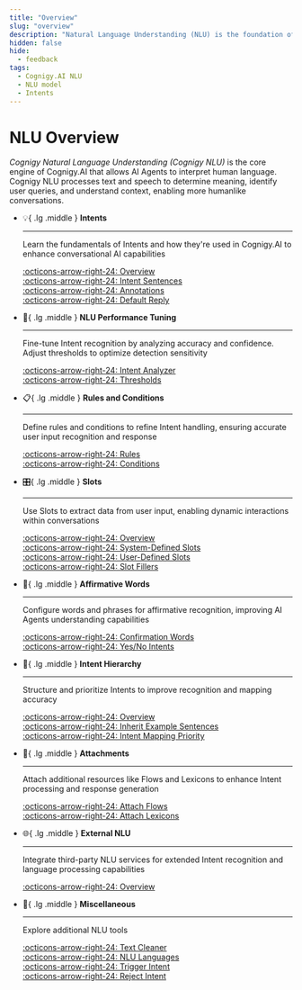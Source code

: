 ```yaml
---
title: "Overview"
slug: "overview"
description: "Natural Language Understanding (NLU) is the foundation of Cognigy AI Agents, powered by the cutting-edge Cognigy NLU engine, setting the standard in the industry."
hidden: false
hide:
  - feedback
tags: 
  - Cognigy.AI NLU
  - NLU model
  - Intents
---
```


# NLU Overview

_Cognigy Natural Language Understanding (Cognigy NLU)_ is the core engine of Cognigy.AI that allows AI Agents to interpret human language. Cognigy NLU processes text and speech to determine meaning, identify user queries, and understand context, enabling more humanlike conversations.

<div class="grid cards" markdown>

-   :bulb:{ .lg .middle } __Intents__

    ---

    Learn the fundamentals of Intents and how they're used in Cognigy.AI to enhance conversational AI capabilities

    [:octicons-arrow-right-24: Overview](intents/overview.md)<br>
    [:octicons-arrow-right-24: Intent Sentences](intents/example-sentences.md)<br>
    [:octicons-arrow-right-24: Annotations](intents/annotations.md)<br>
    [:octicons-arrow-right-24: Default Reply](intents/default-reply.md)<br>

-   :brain:{ .lg .middle } __NLU Performance Tuning__

    ---

    Fine-tune Intent recognition by analyzing accuracy and confidence. Adjust thresholds to optimize detection sensitivity

    [:octicons-arrow-right-24: Intent Analyzer](intents/intent-analyzer.md)<br>
    [:octicons-arrow-right-24: Thresholds](intents/thresholds.md)<br>

-   :clipboard:{ .lg .middle } __Rules and Conditions__

    ---

    Define rules and conditions to refine Intent handling, ensuring accurate user input recognition and response

    [:octicons-arrow-right-24: Rules](intents/rules.md)<br>
    [:octicons-arrow-right-24: Conditions](intents/conditions.md)<br>

-   :control_knobs:{ .lg .middle } __Slots__

    ---

    Use Slots to extract data from user input, enabling dynamic interactions within conversations

    [:octicons-arrow-right-24: Overview](slots/overview.md)<br>
    [:octicons-arrow-right-24: System-Defined Slots](slots/system-defined.md)<br>
    [:octicons-arrow-right-24: User-Defined Slots](slots/user-defined/overview.md)<br>
    [:octicons-arrow-right-24: Slot Fillers](slot-fillers.md)<br>

-   :speech_balloon:{ .lg .middle } __Affirmative Words__

    ---

    Configure words and phrases for affirmative recognition, improving AI Agents understanding capabilities

    [:octicons-arrow-right-24: Confirmation Words](intents/confirmation-words.md)<br>
    [:octicons-arrow-right-24: Yes/No Intents](intents/yes-no-intents.md)<br>

-   :file_folder:{ .lg .middle } __Intent Hierarchy__

    ---

    Structure and prioritize Intents to improve recognition and mapping accuracy

    [:octicons-arrow-right-24: Overview](intents/intent-hierarchy/overview.md)<br>
    [:octicons-arrow-right-24: Inherit Example Sentences](intents/intent-hierarchy/inherit-child-example-sentences.md)<br>
    [:octicons-arrow-right-24: Intent Mapping Priority](intents/intent-hierarchy/intent-mapping-priority.md)<br>

-   :paperclip:{ .lg .middle } __Attachments__

    ---

    Attach additional resources like Flows and Lexicons to enhance Intent processing and response generation

    [:octicons-arrow-right-24: Attach Flows](attachments.md)<br>
    [:octicons-arrow-right-24: Attach Lexicons](attachments.md)<br>

-   :globe_with_meridians:{ .lg .middle } __External NLU__

    ---

    Integrate third-party NLU services for extended Intent recognition and language processing capabilities

    [:octicons-arrow-right-24: Overview](external/overview.md)<br>

-   :wrench:{ .lg .middle } __Miscellaneous__

    ---

    Explore additional NLU tools

    [:octicons-arrow-right-24: Text Cleaner](text-cleaner.md)<br>
    [:octicons-arrow-right-24: NLU Languages](language-support.md)<br>
    [:octicons-arrow-right-24: Trigger Intent](intents/trigger-intent.md)<br>
    [:octicons-arrow-right-24: Reject Intent](intents/reject-intent.md)

</div>